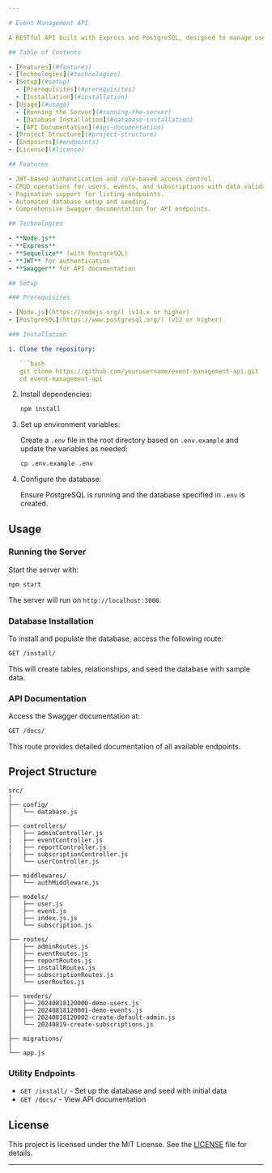 ```yaml
---

# Event Management API

A RESTful API built with Express and PostgreSQL, designed to manage users, events, and subscriptions. This project features JWT-based authentication, role-based access control, CRUD operations with pagination, and automated database installation with seed data. The API is fully documented using Swagger.

## Table of Contents

- [Features](#features)
- [Technologies](#technologies)
- [Setup](#setup)
  - [Prerequisites](#prerequisites)
  - [Installation](#installation)
- [Usage](#usage)
  - [Running the Server](#running-the-server)
  - [Database Installation](#database-installation)
  - [API Documentation](#api-documentation)
- [Project Structure](#project-structure)
- [Endpoints](#endpoints)
- [License](#license)

## Features

- JWT-based authentication and role-based access control.
- CRUD operations for users, events, and subscriptions with data validation.
- Pagination support for listing endpoints.
- Automated database setup and seeding.
- Comprehensive Swagger documentation for API endpoints.

## Technologies

- **Node.js**
- **Express**
- **Sequelize** (with PostgreSQL)
- **JWT** for authentication
- **Swagger** for API documentation

## Setup

### Prerequisites

- [Node.js](https://nodejs.org/) (v14.x or higher)
- [PostgreSQL](https://www.postgresql.org/) (v12 or higher)

### Installation

1. Clone the repository:

   ```bash
   git clone https://github.com/yourusername/event-management-api.git
   cd event-management-api
   ```

2. Install dependencies:

   ```bash
   npm install
   ```

3. Set up environment variables:

   Create a `.env` file in the root directory based on `.env.example` and update the variables as needed:

   ```bash
   cp .env.example .env
   ```

4. Configure the database:

   Ensure PostgreSQL is running and the database specified in `.env` is created.

## Usage

### Running the Server

Start the server with:

```bash
npm start
```

The server will run on `http://localhost:3000`.

### Database Installation

To install and populate the database, access the following route:

```bash
GET /install/
```

This will create tables, relationships, and seed the database with sample data.

### API Documentation

Access the Swagger documentation at:

```bash
GET /docs/
```

This route provides detailed documentation of all available endpoints.

## Project Structure

```
src/
│
├── config/
│   └── database.js
│
├── controllers/
│   ├── adminController.js
|   ├── eventController.js
|   ├── reportController.js
|   ├── subscriptionController.js
│   └── userController.js
│
├── middlewares/
│   └── authMiddleware.js
│
├── models/
│   ├── user.js
│   ├── event.js
│   ├── index.js.js
│   └── subscription.js
│
├── routes/
│   ├── adminRoutes.js
│   ├── eventRoutes.js
│   ├── reportRoutes.js
│   ├── installRoutes.js
│   ├── subscriptionRoutes.js
│   └── userRoutes.js
│
├── seeders/
│   ├── 20240818120000-demo-users.js
│   ├── 20240818120001-demo-events.js
│   ├── 20240818120002-create-default-admin.js
│   └── 20240819-create-subscriptions.js
│
├── migrations/
│
└── app.js
```

### Utility Endpoints

- `GET /install/` - Set up the database and seed with initial data
- `GET /docs/` - View API documentation

## License

This project is licensed under the MIT License. See the [LICENSE](LICENSE) file for details.

---
```


